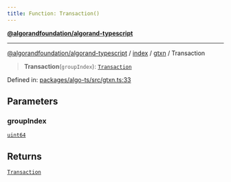 ```yaml
---
title: Function: Transaction()
---
```


[**@algorandfoundation/algorand-typescript**](../../../../README)

***

[@algorandfoundation/algorand-typescript](../../../../README) / [index](../../../README) / [gtxn](../README) / Transaction



> **Transaction**(`groupIndex`): [`Transaction`](../type-aliases/Transaction)

Defined in: [packages/algo-ts/src/gtxn.ts:33](https://github.com/algorandfoundation/puya-ts/blob/main/packages/algo-ts/src/gtxn.ts#L33)

## Parameters

### groupIndex

[`uint64`](../../../type-aliases/uint64)

## Returns

[`Transaction`](../type-aliases/Transaction)